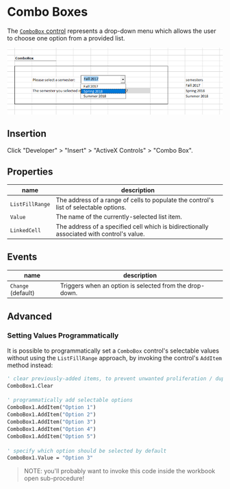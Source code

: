# Combo Boxes

The [`ComboBox` control](https://msdn.microsoft.com/en-us/VBA/Language-Reference-VBA/articles/combobox-control) represents a drop-down menu which allows the user to choose one option from a provided list.

![a screenshot of a user selecting an option from a drop-down menu](/img/notes/ms-excel/activex-controls/combo-box-1.png)

## Insertion

Click "Developer" > "Insert" > "ActiveX Controls" > "Combo Box".

## Properties

name | description
--- | ---
`ListFillRange` | The address of a range of cells to populate the control's list of selectable options.
`Value` | The name of the currently-selected list item.
`LinkedCell` | The address of a specified cell which is bidirectionally associated with control's value.

## Events

name | description
--- | ---
`Change` (default) | Triggers when an option is selected from the drop-down.

## Advanced

### Setting Values Programmatically

It is possible to programmatically set a `ComboBox` control's selectable values without using the `ListFillRange` approach, by invoking the control's `AddItem` method instead:

```vb
' clear previously-added items, to prevent unwanted proliferation / duplication
ComboBox1.Clear

' programmatically add selectable options
ComboBox1.AddItem("Option 1")
ComboBox1.AddItem("Option 2")
ComboBox1.AddItem("Option 3")
ComboBox1.AddItem("Option 4")
ComboBox1.AddItem("Option 5")

' specify which option should be selected by default
ComboBox1.Value = "Option 3"
```

> NOTE: you'll probably want to invoke this code inside the workbook open sub-procedure!
